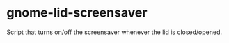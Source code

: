 # gnome-lid-screensaver
Script that turns on/off the screensaver whenever the lid is closed/opened.

